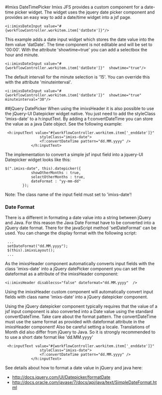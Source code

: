 #Imixs DateTimePicker
Imixs JFS provides a custom component for a date-time picker widget. The widget uses the  jquery date picker component and provides an easy way to add a date/time widget into a jsf page.
 
    <i:imixsDateInput value="#{workflowController.workitem.item['datDate']}"/>

This example adds a date input widget which stores the date value into the item value 'datDate'. The time component is not editable and will be set to '00:00'. With the attribute 'showtime=true' you can add a selectbox the hour and minute. 

    <i:imixsDateInput value="#{workflowController.workitem.item['datDate']}"  showtime="true"/>

The default intervall for the minute selection is '15'. You can override this with the attribute 'minuteinterval'.
 
    <i:imixsDateInput value="#{workflowController.workitem.item['datDate']}"  showtime="true" minuteinterval="30"/>


##jQuery DatePicker
When using the imixsHeader it is also possible to use the jQuery-UI Datepicker widget native.  You just need to add the styleClass 'imixs-date' to a h:inputText. By adding a f:convertDateTime you can store the value as a java Date object. See the following example:
 
	 <h:inputText value="#{workflowController.workitem.item['_enddate']}"
					styleClass="imixs-date">
					<f:convertDateTime pattern="dd.MM.yyyy" />
				</h:inputText>


The implementation to convert a simple jsf input field into a jquery-UI Datepicker widget looks like this:
 
	$(".imixs-date", this).datepicker({
				showOtherMonths : true,
				selectOtherMonths : true,
				dateFormat : "yy-mm-dd"
			}); 

Note: The class name of the input field must set to 'imixs-date'!
 
### Date Format
There is a different in formating a date value into a string between jQuery and Java. For this reason the Java Date Format have to be converted into a jQuery date format. There for the javaScript method  'setDateFormat' can be used.  You can change the display format with the following script:
 
	 ...
	 setDateFormat("dd.MM.yyyy"); 
	 $(this).imixsLayout();
	 ...

 
As the imixsHeader component automatically converts input fields with the class 'imixs-date' into a  jQuery datePicker component you can set the dateformat as a attribute of the imixsHeader component:
 
    <i:imixsHeader disablecss="false" dateformat="dd.MM.yyyy"  />
 
Using the imixsHeader custom component will automatically convert input fields with class name 'imixs-date'
into a jQuery datepicker component.
 
Using the jQuery datepicker component typically requires that the value of  a jsf input component is also converted into a Date value using the standard convertDateTime.  Take care about the format pattern. The convertDateTime must use the same format as provided with dateformat attribute in the imixsHeader component!  Also be careful setting a locale. Translations of Month did also differ from jQuery to Java.  So it is strongly recommended to to use a short date format like 'dd.MM.yyyy'
 
	 <h:inputText value="#{workflowController.workitem.item['_enddate']}"
					styleClass="imixs-date">
					<f:convertDateTime pattern="dd.MM.yyyy" />
				</h:inputText>
 
See details about how to format a date value in jQuery and java here: 
 
 * http://docs.jquery.com/UI/Datepicker/formatDate
 * http://docs.oracle.com/javase/7/docs/api/java/text/SimpleDateFormat.html
 
 
 			